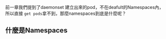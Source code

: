 前一章我們提到了daemonset 建立出來的pod，不在deafult的Namespaces內，所以直接 `get pods`拿不到，那麼namespaces到底是什麼呢？

## 什麼是Namespaces